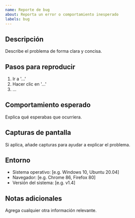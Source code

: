 ```yaml
---
name: Reporte de bug
about: Reporta un error o comportamiento inesperado
labels: bug
---
```


## Descripción
Describe el problema de forma clara y concisa.

## Pasos para reproducir
1. Ir a '...'
2. Hacer clic en '...'
3. ...

## Comportamiento esperado
Explica qué esperabas que ocurriera.

## Capturas de pantalla
Si aplica, añade capturas para ayudar a explicar el problema.

## Entorno
- Sistema operativo: [e.g. Windows 10, Ubuntu 20.04]
- Navegador: [e.g. Chrome 86, Firefox 80]
- Versión del sistema: [e.g. v1.4]

## Notas adicionales
Agrega cualquier otra información relevante.
